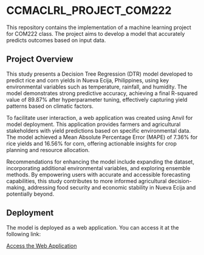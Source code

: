 # CCMACLRL_PROJECT_COM222
This repository contains the implementation of a machine learning project for COM222 class. The project aims to develop a model that accurately predicts outcomes based on input data.

## Project Overview
This study presents a Decision Tree Regression (DTR) model developed to predict rice and corn yields in Nueva Ecija, Philippines, using key environmental variables such as temperature, rainfall, and humidity. The model demonstrates strong predictive accuracy, achieving a final R-squared value of 89.87% after hyperparameter tuning, effectively capturing yield patterns based on climatic factors.

To facilitate user interaction, a web application was created using Anvil for model deployment. This application provides farmers and agricultural stakeholders with yield predictions based on specific environmental data. The model achieved a Mean Absolute Percentage Error (MAPE) of 7.36% for rice yields and 16.56% for corn, offering actionable insights for crop planning and resource allocation.

Recommendations for enhancing the model include expanding the dataset, incorporating additional environmental variables, and exploring ensemble methods. By empowering users with accurate and accessible forecasting capabilities, this study contributes to more informed agricultural decision-making, addressing food security and economic stability in Nueva Ecija and potentially beyond.

## Deployment

The model is deployed as a web application. You can access it at the following link:

[Access the Web Application](https://nice-ill-fated-assumption.anvil.app/)

